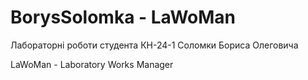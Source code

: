 # BorysSolomka - LaWoMan
Лабораторні роботи студента КН-24-1 Соломки Бориса Олеговича

LaWoMan - Laboratory Works Manager
